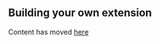 ## Building your own extension

Content has moved [here](http://www.makecode.com/packages/getting-started)
